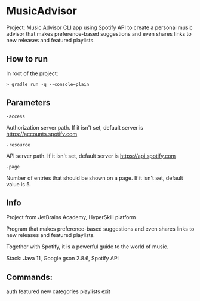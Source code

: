 # MusicAdvisor
Project: Music Advisor
CLI app using Spotify API to create a personal music advisor that makes preference-based suggestions and even shares links to new releases and featured playlists.

## How to run
In root of the project:

    > gradle run -q --console=plain
    
    
## Parameters
`-access`

Authorization server path. If it isn't set, default server is https://accounts.spotify.com

`-resource`

API server path. If it isn't set, default server is https://api.spotify.com

`-page`

Number of entries that should be shown on a page. If it isn't set, default value is 5.

## Info

Project from JetBrains Academy, HyperSkill platform

Program that makes preference-based suggestions and even shares links to new releases and featured playlists.

Together with Spotify, it is a powerful guide to the world of music.

Stack: Java 11, Google gson 2.8.6, Spotify API

## Commands:

auth
featured
new
categories
playlists
exit

